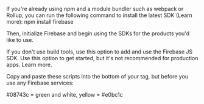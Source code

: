 If you're already using npm and a module bundler such as webpack or Rollup, you can run the following command to install the latest SDK (Learn more):
npm install firebase

Then, initialize Firebase and begin using the SDKs for the products you'd like to use.

<script setup>
// Import the functions you need from the SDKs you need
import { initializeApp } from "firebase/app";
// TODO: Add SDKs for Firebase products that you want to use
// https://firebase.google.com/docs/web/setup#available-libraries

// Your web app's Firebase configuration
const firebaseConfig = {
  apiKey: "AIzaSyAfDkqgqg-MbfkieM6_wreb58ILwFD5hQU",
  authDomain: "ces-cms-usc.firebaseapp.com",
  databaseURL: "https://ces-cms-usc-default-rtdb.asia-southeast1.firebasedatabase.app",
  projectId: "ces-cms-usc",
  storageBucket: "ces-cms-usc.appspot.com",
  messagingSenderId: "832395927864",
  appId: "1:832395927864:web:5241b7554a8b737819a1cd"
};

// Initialize Firebase
initializeApp(firebaseConfig);
</script>

If you don't use build tools, use this option to add and use the Firebase JS SDK. Use this option to get started, but it's not recommended for production apps. Learn more.

Copy and paste these scripts into the bottom of your <body> tag, but before you use any Firebase services:

<script type="module">
  // Import the functions you need from the SDKs you need
  import { initializeApp } from "https://www.gstatic.com/firebasejs/10.8.1/firebase-app.js";
  // TODO: Add SDKs for Firebase products that you want to use
  // https://firebase.google.com/docs/web/setup#available-libraries

  // Your web app's Firebase configuration
  const firebaseConfig = {
    apiKey: "AIzaSyAfDkqgqg-MbfkieM6_wreb58ILwFD5hQU",
    authDomain: "ces-cms-usc.firebaseapp.com",
    databaseURL: "https://ces-cms-usc-default-rtdb.asia-southeast1.firebasedatabase.app",
    projectId: "ces-cms-usc",
    storageBucket: "ces-cms-usc.appspot.com",
    messagingSenderId: "832395927864",
    appId: "1:832395927864:web:5241b7554a8b737819a1cd"
  };

  // Initialize Firebase
  const app = initializeApp(firebaseConfig);
</script>

#08743c = green
and white, yellow = #e0bc1c
